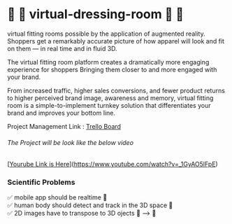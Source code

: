 # :womans_clothes: :jeans: virtual-dressing-room :dress: :tshirt: 
virtual fitting rooms possible by the application of augmented reality.  Shoppers get a remarkably accurate picture of how apparel will look and fit on them — in real time and in fluid 3D.

The virtual fitting room platform creates a dramatically more engaging experience for shoppers Bringing them closer to and more engaged with your brand.
 
From increased traffic, higher sales conversions, and fewer product returns to higher perceived brand image, awareness and memory, virtual fitting room is a simple-to-implement turnkey solution that differentiates your brand and improves your bottom line.

Project Management Link : [Trello Board](https://trello.com/b/yv5vQOUy/virtual-fit-on-room)

###### The Project will be look like the below video
 
 [[Yourube Link is Here](https://www.google.com/url?sa=i&source=images&cd=&cad=rja&uact=8&ved=2ahUKEwjMltyc0czgAhUXknAKHYMEBuEQjRx6BAgBEAU&url=http%3A%2F%2Fwww.quytech.com%2Fblog%2Fhow-virtual-mirror-technology-will-change-the-way-you-shop%2Fvirtual-mirror%2F&psig=AOvVaw3TSLJhNNv7FcNr36yxkj6l&ust=1550831908402682)](https://www.youtube.com/watch?v=_1GyAO5lFpE)

### Scientific Problems 
:white_check_mark: mobile app should be realtime :iphone: <br>
:white_check_mark: human body should detect and track in the 3D space :walking: <br>
:white_check_mark: 2D images have to transpose to 3D ojects :city_sunset: --> :office: <br>
